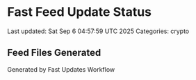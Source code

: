 # Fast Feed Update Status
Last updated: Sat Sep  6 04:57:59 UTC 2025
Categories: crypto

## Feed Files Generated

Generated by Fast Updates Workflow
